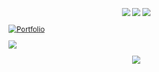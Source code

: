 <!--<img src="https://user-images.githubusercontent.com/74038190/212284136-03988914-d899-44b4-b1d9-4eeccf656e44.gif" width="920">-->
<!--<img src="https://user-images.githubusercontent.com/74038190/235224431-e8c8c12e-6826-47f1-89fb-2ddad83b3abf.gif" width="300">-->
<p align="center">
  <img src="https://img.shields.io/badge/last--update-today-brightgreen" />
  <img src="https://komarev.com/ghpvc/?username=sharkspidy&label=Profile%20views&color=0e75b6&style=bold" />
  <img src="https://img.shields.io/github/followers/sharkspidy?label=Follow&style=social" />
</p>
<p align="center">
<!--   <a href="https://x.com/sharkspidy"><img src="https://img.shields.io/twitter/follow/sharkspidy?style=social" /></a> -->
<!--   <a href="https://sharkspidy.github.io"><img src="https://img.shields.io/badge/Visit-Portfolio-blue?style=social&logo=internet-explorer" /></a> -->
<!--   <a href="https://linkedin.com/in/sharkspidy/"><img src="https://img.shields.io/badge/LinkedIn-blue?logo=linkedin&logoColor=white" /></a> -->
</p>


[![Portfolio](https://img.shields.io/badge/Portfolio-sharkspidy.dev-blue?style=for-the-badge&logo=internet-explorer)](https://sharkspidy.github.io)

<img src="https://github.com/Anmol-Baranwal/Cool-GIFs-For-GitHub/assets/74038190/d48893bd-0757-481c-8d7e-ba3e163feae7" />
<!--[Last Updated](https://img.shields.io/badge/last--update-today-brightgreen)-->
<p align="center">
  <a href="https://github.com/sharkspidy">
    <img src="https://github-readme-stats.vercel.app/api?username=sharkspidy&show_icons=true&theme=tokyonight" />
  </a>
</p>


<!--<p align="left">
  <img src="https://img.shields.io/badge/last--update-today-brightgreen" alt="sharkspidy" />
  <img align="right" src="https://komarev.com/ghpvc/?username=sharkspidy&label=Profile%20views&color=0e75b6&style=bold" alt="sharkspidy" />
</p>-->

<!--<img src="https://github.com/Anmol-Baranwal/Cool-GIFs-For-GitHub/assets/74038190/0c7eb6ed-663b-4ce4-bfbd-18239a38ba1b" width="850">-->
